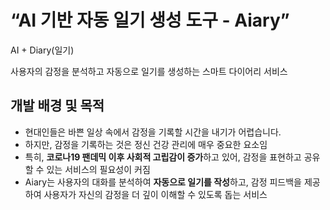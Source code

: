 # **“AI 기반 자동 일기 생성 도구 - Aiary”**

AI + Diary(일기)

사용자의 감정을 분석하고 자동으로 일기를 생성하는 스마트 다이어리 서비스

## **개발 배경 및 목적**

- 현대인들은 바쁜 일상 속에서 감정을 기록할 시간을 내기가 어렵습니다.
- 하지만, 감정을 기록하는 것은 정신 건강 관리에 매우 중요한 요소임
- 특히, **코로나19 팬데믹 이후 사회적 고립감이 증가**하고 있어, 감정을 표현하고 공유할 수 있는 서비스의 필요성이 커짐
- Aiary는 사용자의 대화를 분석하여 **자동으로 일기를 작성**하고, 감정 피드백을 제공하여 사용자가 자신의 감정을 더 깊이 이해할 수 있도록 돕는 서비스
